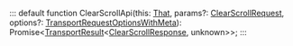 :::
default function ClearScrollApi(this: [That](./That.md), params?: [ClearScrollRequest](./ClearScrollRequest.md), options?: [TransportRequestOptionsWithMeta](./TransportRequestOptionsWithMeta.md)): Promise<[TransportResult](./TransportResult.md)<[ClearScrollResponse](./ClearScrollResponse.md), unknown>>;
:::
